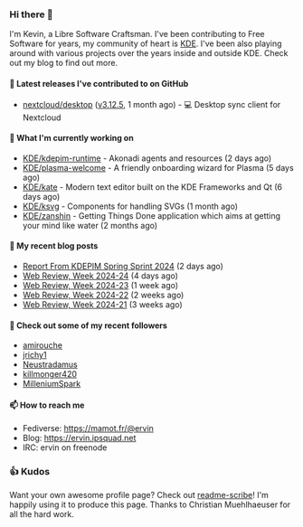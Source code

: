 ### Hi there 👋

I'm Kevin, a Libre Software Craftsman. I've been contributing to Free Software for years,
my community of heart is [KDE](https://kde.org). I've been also playing around with various
projects over the years inside and outside KDE. Check out my blog to find out more.

#### 🔭 Latest releases I've contributed to on GitHub

- [nextcloud/desktop](https://github.com/nextcloud/desktop) ([v3.12.5](https://github.com/nextcloud/desktop/releases/tag/v3.12.5), 1 month ago) - 💻 Desktop sync client for Nextcloud

#### 🌱 What I'm currently working on

- [KDE/kdepim-runtime](https://github.com/KDE/kdepim-runtime) - Akonadi agents and resources (2 days ago)
- [KDE/plasma-welcome](https://github.com/KDE/plasma-welcome) - A friendly onboarding wizard for Plasma (5 days ago)
- [KDE/kate](https://github.com/KDE/kate) - Modern text editor built on the KDE Frameworks and Qt (6 days ago)
- [KDE/ksvg](https://github.com/KDE/ksvg) - Components for handling SVGs (1 month ago)
- [KDE/zanshin](https://github.com/KDE/zanshin) - Getting Things Done application which aims at getting your mind like water (2 months ago)

#### 📜 My recent blog posts

- [Report From KDEPIM Spring Sprint 2024](https://ervin.ipsquad.net/blog/2024/06/16/report-from-kdepim-spring-sprint-2024/) (2 days ago)
- [Web Review, Week 2024-24](https://ervin.ipsquad.net/blog/2024/06/14/web-review-week-2024-24/) (4 days ago)
- [Web Review, Week 2024-23](https://ervin.ipsquad.net/blog/2024/06/07/web-review-week-2024-23/) (1 week ago)
- [Web Review, Week 2024-22](https://ervin.ipsquad.net/blog/2024/05/31/web-review-week-2024-22/) (2 weeks ago)
- [Web Review, Week 2024-21](https://ervin.ipsquad.net/blog/2024/05/24/web-review-week-2024-21/) (3 weeks ago)

#### 👯 Check out some of my recent followers

- [amirouche](https://github.com/amirouche)
- [jrichy1](https://github.com/jrichy1)
- [Neustradamus](https://github.com/Neustradamus)
- [killmonger420](https://github.com/killmonger420)
- [MilleniumSpark](https://github.com/MilleniumSpark)

#### 📫 How to reach me

- Fediverse: https://mamot.fr/@ervin
- Blog: https://ervin.ipsquad.net
- IRC: ervin on freenode

### 👍 Kudos

Want your own awesome profile page? Check out [readme-scribe](https://github.com/muesli/readme-scribe)!
I'm happily using it to produce this page. Thanks to Christian Muehlhaeuser for all the hard work.

